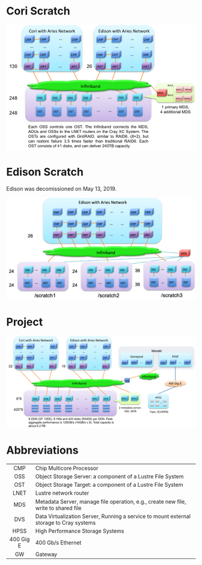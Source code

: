 # Cori Scratch

![Cori Scratch](cori_scratch.png)

# Edison Scratch
Edison was decomissioned on May 13, 2019.

![Edison Scratch](edison_scratch.png)

# Project

![Project](project.png)


# Abbreviations
|||
|:--:|-------------------------|
| CMP| Chip Multicore Processor|
| OSS|Object Storage Server: a component of a Lustre File System|
| OST|Object Storage Target: a component of a Lustre File System|
| LNET|Lustre network router|
| MDS| Metadata Server, manage file operation, e.g., create new file, write to shared file|
| DVS|Data Virtualization Server, Running a service to mount external storage to Cray systems|
| HPSS|High Performance Storage Systems|
| 400 Gig E|400 Gb/s Ethernet|
| GW|Gateway|
